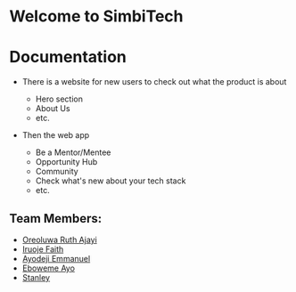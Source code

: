 # Welcome to SimbiTech

# Documentation
+ There is a website for new users to check out what the product is about
   - Hero section
   - About Us
   - etc.

+ Then the web app
   - Be a Mentor/Mentee
   - Opportunity Hub
   - Community
   - Check what's new about your tech stack
   - etc.


## Team Members:
- [Oreoluwa Ruth Ajayi](https://github.com/oreoluwa212)
- [Iruoje Faith](https://github.com/iruojefaith)
- [Ayodeji Emmanuel](https://github.com/dejidev)
- [Eboweme Ayo](https://github.com/lebrin-Ay)
- [Stanley](https://github.com/Bucha1958)
